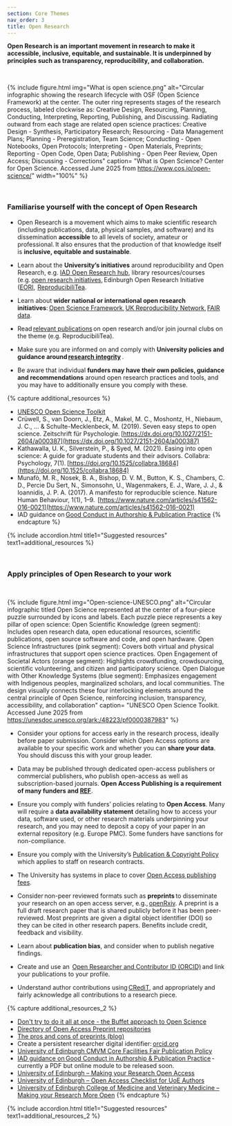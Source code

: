 ```yaml
---
section: Core Themes
nav_order: 3
title: Open Research
---
```


**Open Research is an important movement in research to make it accessible, inclusive, equitable, and sustainable. It is underpinned by principles such as transparency, reproducibility, and collaboration.**  

 

{% include figure.html img="What is open science.png" alt="Circular infographic showing the research lifecycle with OSF (Open Science Framework) at the center. The outer ring represents stages of the research process, labeled clockwise as: Creative Design, Resourcing, Planning, Conducting, Interpreting, Reporting, Publishing, and Discussing. Radiating outward from each stage are related open science practices: Creative Design - Synthesis, Participatory Research; Resourcing - Data Management Plans; Planning - Preregistration, Team Science; Conducting - Open Notebooks, Open Protocols; Interpreting - Open Materials, Preprints; Reporting - Open Code, Open Data; Publishing - Open Peer Review, Open Access; Discussing - Corrections" caption= "What is Open Science? Center for Open Science. Accessed June 2025 from https://www.cos.io/open-science/" width="100%" %}

 

### Familiarise yourself with the concept of Open Research

- Open Research is a movement which aims to make scientific research (including publications, data, physical samples, and software) and its dissemination **accessible** to all levels of society, amateur or professional. It also ensures that the production of that knowledge itself is **inclusive, equitable and sustainable**. 

- Learn about the **University’s initiatives** around reproducibility and Open Research, e.g. [IAD Open Research hub](https://support-for-researchers.ed.ac.uk/getting-started/doing-research/open-research), library resources/courses (e.g. [open research initiatives](https://library.ed.ac.uk/research-support/open-research), Edinburgh Open Research Initiative ([EORI](https://edopenresearch.wordpress.com/),  [ReproducibiliTea](https://reproducibilitea.org/). 

- Learn about **wider national or international open research initiatives**: [Open Science Framework](https://osf.io/), [UK Reproducibility Network](https://www.ukrn.org/), [FAIR data](https://fairsharing.org/). 

- Read [relevant publications](https://rpt-rl.netlify.app/) on open research and/or join journal clubs on the theme (e.g. ReproducibiliTea). 

- Make sure you are informed on and comply with **University policies and guidance around [research integrity](https://research-office.ed.ac.uk/research-integrity)** . 

- Be aware that individual **funders may have their own policies, guidance and recommendations** around open research practices and tools, and you may have to additionally ensure you comply with these. 

{% capture additional_resources %}
- [UNESCO Open Science Toolkit](https://www.unesco.org/en/open-science/toolkit)
- Crüwell, S., van Doorn, J., Etz, A., Makel, M. C., Moshontz, H., Niebaum, J. C., ... & Schulte-Mecklenbeck, M. (2019). Seven easy steps to open science. Zeitschrift für Psychologie. [https://dx.doi.org/10.1027/2151-2604/a000387](https://dx.doi.org/10.1027/2151-2604/a000387)
- Kathawalla, U. K., Silverstein, P., & Syed, M. (2021). Easing into open science: A guide for graduate students and their advisors. Collabra: Psychology, 7(1). [https://doi.org/10.1525/collabra.18684](https://doi.org/10.1525/collabra.18684)
- Munafò, M. R., Nosek, B. A., Bishop, D. V. M., Button, K. S., Chambers, C. D., Percie Du Sert, N., Simonsohn, U., Wagenmakers, E. J., Ware, J. J., & Ioannidis, J. P. A. (2017). A manifesto for reproducible science. Nature Human Behaviour, 1(1), 1–9.  [https://www.nature.com/articles/s41562-016-0021](https://www.nature.com/articles/s41562-016-0021)
- IAD guidance on [Good Conduct in Authorship & Publication Practice](https://www.docs.hss.ed.ac.uk/iad/Researchers/Research_staff/Good_conduct_in_authorship_and_publication_practice_an_introductory_guide.pdf)
{% endcapture %}

{% include accordion.html title1="Suggested resources" text1=additional_resources %}

 

### Apply principles of Open Research to your work

 

{% include figure.html img="Open-science-UNESCO.png" alt="Circular infographic titled Open Science represented at the center of a four-piece puzzle surrounded by icons and labels. Each puzzle piece represents a key pillar of open science: Open Scientific Knowledge (green segment): Includes open research data, open educational resources, scientific publications, open source software and code, and open hardware. Open Science Infrastructures (pink segment): Covers both virtual and physical infrastructures that support open science practices. Open Engagement of Societal Actors (orange segment): Highlights crowdfunding, crowdsourcing, scientific volunteering, and citizen and participatory science. Open Dialogue with Other Knowledge Systems (blue segment): Emphasizes engagement with Indigenous peoples, marginalized scholars, and local communities. The design visually connects these four interlocking elements around the central principle of Open Science, reinforcing inclusion, transparency, accessibility, and collaboration" caption= "UNESCO Open Science Toolkit. Accessed June 2025 from https://unesdoc.unesco.org/ark:/48223/pf0000387983" %}

- Consider your options for access early in the research process, ideally before paper submission. Consider which Open Access options are available to your specific work and whether you can **share your data**. You should discuss this with your group leader.  

- Data may be published through dedicated open-access publishers or commercial publishers, who publish open-access as well as subscription-based journals. **Open Access Publishing is a requirement of many funders and [REF](https://2029.ref.ac.uk/about/how-to-get-involved/ref-2029-open-access-policy-consultation/)**.

- Ensure you comply with funders’ policies relating to **Open Access**. Many will require a **data availability statement** detailing how to access your data, software used, or other research materials underpinning your research, and you may need to deposit a copy of your paper in an external repository (e.g. Europe PMC). Some funders have sanctions for non-compliance.  

- Ensure you comply with the University’s [Publication & Copyright Policy](https://information-services.ed.ac.uk/about/policies-and-regulations/research-publications) which applies to staff on research contracts. 

- The University has systems in place to cover [Open Access publishing fees](https://library.ed.ac.uk/research-support/publish-research/open-access/read-and-publish-journals).

- Consider non-peer reviewed formats such as **preprints** to disseminate your research on an open access server, e.g., [openRxiv](https://openrxiv.org/). A preprint is a full draft research paper that is shared publicly before it has been peer-reviewed. Most preprints are given a digital object identifier (DOI) so they can be cited in other research papers. Benefits include credit, feedback and visibility.  

- Learn about **publication bias**, and consider when to publish negative findings.

- Create and use an  [Open Researcher and Contributor ID (ORCID)](https://orcid.org/) and link your publications to your profile. 

- Understand author contributions using [CRediT](https://credit.niso.org/), and appropriately and fairly acknowledge all contributions to a research piece. 

{% capture additional_resources_2 %}
- [Don't try to do it all at once - the Buffet approach to Open Science](https://cogtales.wordpress.com/2023/04/16/the-buffet-approach-to-open-science/)
- [Directory of Open Access Preprint repositories](https://doapr.coar-repositories.org/repositories/)
- [The pros and cons of preprints (blog)](https://blog.mdpi.com/2023/03/27/preprints-pros-cons/)
- Create a persistent researcher digital identifier: [orcid.org](https://orcid.org/)
- [University of Edinburgh CMVM Core Facilities Fair Publication Policy](https://www.ed.ac.uk/files/atoms/files/cmvm_core_facilities_fair_publication_policy_0.pdf)
- [IAD guidance on Good Conduct in Authorship & Publication Practice](https://www.docs.hss.ed.ac.uk/iad/Researchers/Research_staff/Good_conduct_in_authorship_and_publication_practice_an_introductory_guide.pdf) - currently a PDF but online module to be released soon.
- [University of Edinburgh – Making your Research Open Access](https://library.ed.ac.uk/research-support/publish-research/open-access)
- [University of Edinburgh – Open Access Checklist for UoE Authors](https://library.ed.ac.uk/research-support/publish-research/open-access/open-access-checklist-for-uoe-authors)
- [University of Edinburgh College of Medicine and Veterinary Medicine – Making your Research More Open](https://medicine-vet-medicine.ed.ac.uk/our-research/cmvm-research-support/open-research/make-your-research-more-open)
{% endcapture %}

{% include accordion.html title1="Suggested resources" text1=additional_resources_2 %}

